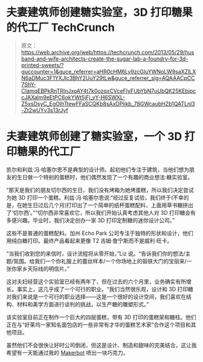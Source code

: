 # 夫妻建筑师创建糖实验室，3D 打印糖果的代工厂 TechCrunch

> 原文：<https://web.archive.org/web/https://techcrunch.com/2013/05/29/husband-and-wife-architects-create-the-sugar-lab-a-foundry-for-3d-printed-sweets/?guccounter=1&guce_referrer=aHR0cHM6Ly9zcGluYWNoLW9saXZlLXN6aDMuc3F1YXJlc3BhY2UuY29tLw&guce_referrer_sig=AQAAACpCC7ShY-CIamqEBPkRnTRInJxoAY4t7k0ozqxCVceFIyFUbYbN7uUbQK25KEbjpccJAXalm9eEtPC6okYWt5jFj_yY-H6SWXL-Z5xsDsyC_EgOIhTtewFFaSCQKb8sAxDPlikb_78GWcaubHZb1QATLnl3-Zt2wUYv3s13rJyf>

# 夫妻建筑师创建了糖实验室，一个 3D 打印糖果的代工厂

凯尔和利兹·冯·哈塞尔恩不是典型的设计师。起初他们专注于建筑，当他们想为朋友的生日做一个特别的蛋糕时，他们偶然发现了一个有趣的商业想法:糖实验室。

“那天是我们的朋友切尔西的生日，我们没有烤箱为她烤蛋糕，所以我们决定尝试为她 3D 打印一个蛋糕。利兹·冯·哈塞尔恩说:“经过反复试验，我们终于(不幸的是，在她生日过后几个月)打印出了一个简单的纸杯蛋糕配料，上面用草书糖拼出了‘切尔西’。”“切尔西非常喜欢它，所以我们开始认真考虑其他人对 3D 打印糖会有多感兴趣。毕业时，我们决定创办一家 3D 打印定制糖的迷你设计公司。”

这些不是普通的蛋糕配料。加州 Echo Park 公司专注于独特的形状和设计，他们用纯白糖打印。最终产品看起来更像 T2 吉姆·詹宁斯而不是威利·旺卡。

“当我们收到您的来信时，设计流程将从零开始，”Liz 说。“告诉我们你的想法/主题/氛围。给我们一个你礼服上的蕾丝样本/一个你场地上的锻铁大门的宝丽来/一张你家乡天际线的明信片。”

这对夫妇经营这个实验室已经有两年了，但在过去的六个月里，业务确实有所增长。事实上，这几乎成了一个可行的职业。“我们当然很乐观，设计和 3D 打印糖对我们来说是一个可行的职业选择——这是一个很好的设计空间，我们喜欢在结构、材料和美学方面进行谈判的挑战，以生产糖的雕塑形式。”

该实验室目前正在制作一个巨大的四层蛋糕，带有 3D 打印的蛋糕架和糖柱。他们正在与“好莱坞一家知名面包店的一些非常有才华的蛋糕艺术家”合作这个项目和其他项目。

虽然他们不会很快让好时公司倒闭，但这是设计、制造和甜味的完美结合，这让我希望有一天能通过我的 [Makerbot](https://web.archive.org/web/20221007154554/https://beta.techcrunch.com/tag/Makerbot) 喷出一块巧克力。